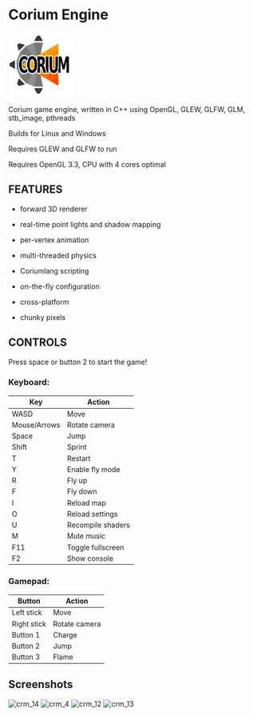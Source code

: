 # Corium Engine

<img src="https://raw.githubusercontent.com/Roninkoi/Corium/master/gfx/misc/Corium_logo.png" width="128" height="128">

Corium game engine, written in C++ using OpenGL,
GLEW, GLFW, GLM, stb_image, pthreads

Builds for Linux and Windows

Requires GLEW and GLFW to run

Requires OpenGL 3.3, CPU with 4 cores optimal

## FEATURES

- forward 3D renderer

- real-time point lights and shadow mapping

- per-vertex animation

- multi-threaded physics

- Coriumlang scripting

- on-the-fly configuration

- cross-platform

- chunky pixels

## CONTROLS

Press space or button 2 to start the game!

### Keyboard:

| Key | Action |
| --- | ------ |
| WASD | Move |
| Mouse/Arrows | Rotate camera |
| Space | Jump |
| Shift | Sprint |
| T | Restart |
| Y | Enable fly mode |
| R | Fly up |
| F | Fly down |
| I | Reload map |
| O | Reload settings |
| U | Recompile shaders |
| M | Mute music |
| F11 | Toggle fullscreen |
| F2 | Show console |

### Gamepad:

| Button | Action |
| --- | ------ |
| Left stick | Move |
| Right stick | Rotate camera |
| Button 1 | Charge |
| Button 2 | Jump |
| Button 3 | Flame |

## Screenshots

![crm_14](https://user-images.githubusercontent.com/12766039/68994706-c8796a80-088e-11ea-8349-1ef6f7214b66.png)
![crm_4](https://user-images.githubusercontent.com/12766039/68994703-c8796a80-088e-11ea-8d34-a2222e7b245d.png)
![crm_12](https://user-images.githubusercontent.com/12766039/68994704-c8796a80-088e-11ea-9ebb-a0a11dbc4b6a.png)
![crm_13](https://user-images.githubusercontent.com/12766039/68994705-c8796a80-088e-11ea-8bb5-7d328f864fce.png)

